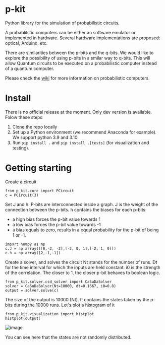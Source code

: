 # p-kit
Python library for the simulation of probabilistic circuits.

A probablilstic computers can be either an software emulator or implemented in hardware. Several hardware implementations are proposed: optical, Arduino, etc. 

There are similarities between the p-bits and the q-bits. We would like to explore the possibility of using p-bits in a smilar way to q-bits. This will allow Quantum circuits to be executed on a probabilistic computer instead of a quantum computer.

Please check the [wiki](https://github.com/IBM/p-kit/wiki) for more information on probabilistic computers.

# Install

There is no official release at the moment. Only dev version is available.
Folow these steps:

1. Clone the repo locally
2. Set up a Python environment (we recommend Anaconda for example). We support python 3.9 and 3.10.
3. Run `pip install .` and `pip install .[tests]` (for visualization and testing).

# Getting starting

Create a circuit

```
from p_kit.core import PCircuit
c = PCircuit(3)
```

Set J and h. P-bits are interconnected inside a graph.
J is the weight of the connection between the p-bits.
h contains the biases for each p-bits:
- a high bias forces the p-bit value towards 1
- a low bias forces the p-bit value towards -1
- a bias equals to zero, results in a equal probability for the p-bit of being 1 or -1.

```
import numpy as np
c.J = np.array([[0,-2, -2],[-2, 0, 1],[-2, 1, 0]])
c.h = np.array([2,-1,-1])
```

Create a solver, and solves the circuit
Nt stands for the number of runs.
Dt for the time interval for which the inputs are held constant.
i0 is the strength of the correlation. The closer to 1, the closer p-bit behaves to boolean logic. 

```
from p_kit.solver.csd_solver import CaSuDaSolver
solver = CaSuDaSolver(Nt=10000, dt=0.1667, i0=0.8)
output = solver.solve(c)
```

The size of the output is 10000 (Nt).
It contains the states taken by the p-bits during the 10000 runs.
Let's plot a histogram of it

```
from p_kit.visualization import histplot
histplot(output)
```

![image](https://github.com/IBM/p-kit/assets/6229031/7988ba75-3f37-4f14-ab31-05c7659619a2)

You can see here that the states are not randomly distributed.

